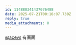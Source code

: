 ```yaml
---
id: 114888341437076488
date: 2025-07-21T00:16:07.730Z
reply: true
media_attachments: 0
---
```


[@acevs](https://mastodon.social/@acevs) 有画面

